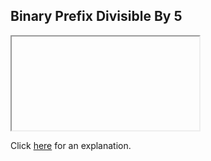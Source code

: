 ##  Binary Prefix Divisible By 5 

<iframe></iframe>

Click [here](Explanation.md) for an explanation.

